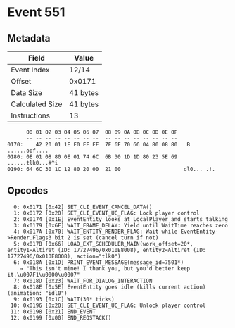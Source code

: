 # Event 551

## Metadata

| Field           | Value    |
|-----------------|----------|
| Event Index     | 12/14    |
| Offset          | 0x0171   |
| Data Size       | 41 bytes |
| Calculated Size | 41 bytes |
| Instructions    | 13       |

```
      00 01 02 03 04 05 06 07  08 09 0A 0B 0C 0D 0E 0F
      -- -- -- -- -- -- -- --  -- -- -- -- -- -- -- --
0170:    42 20 01 1E F0 FF FF  7F 6F 70 66 04 80 08 80   B ......opf....
0180: 0E 01 08 80 0E 01 74 6C  6B 30 1D 1D 80 23 5E 69  ......tlk0...#^i
0190: 64 6C 30 1C 12 80 20 00  21 00                    dl0... .!.      
```

## Opcodes

```
  0: 0x0171 [0x42] SET_CLI_EVENT_CANCEL_DATA()
  1: 0x0172 [0x20] SET_CLI_EVENT_UC_FLAG: Lock player control
  2: 0x0174 [0x1E] EventEntity looks at LocalPlayer and starts talking
  3: 0x0179 [0x6F] WAIT_FRAME_DELAY: Yield until WaitTime reaches zero
  4: 0x017A [0x70] WAIT_ENTITY_RENDER_FLAG: Wait while EventEntity->Render.Flags3 bit 2 is set (cancel turn if not)
  5: 0x017B [0x66] LOAD_EXT_SCHEDULER_MAIN(work_offset=20*, entity1=Altiret (ID: 17727496/0x010E8008), entity2=Altiret (ID: 17727496/0x010E8008), action="tlk0")
  6: 0x018A [0x1D] PRINT_EVENT_MESSAGE(message_id=7501*)
    → "This isn't mine! I thank you, but you'd better keep it.\u007F1\u0000\u0007"
  7: 0x018D [0x23] WAIT_FOR_DIALOG_INTERACTION
  8: 0x018E [0x5E] EventEntity goes idle (kills current action) (animation: "idl0")
  9: 0x0193 [0x1C] WAIT(30* ticks)
 10: 0x0196 [0x20] SET_CLI_EVENT_UC_FLAG: Unlock player control
 11: 0x0198 [0x21] END_EVENT
 12: 0x0199 [0x00] END_REQSTACK()
```
